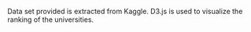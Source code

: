 Data set provided is extracted from Kaggle.
D3.js is used to visualize the ranking of the universities.
